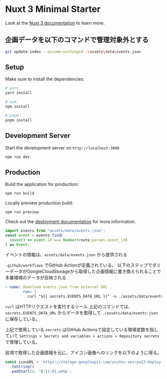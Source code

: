 # Nuxt 3 Minimal Starter

Look at the [Nuxt 3 documentation](https://nuxt.com/docs/getting-started/introduction) to learn more.

## 企画データを以下のコマンドで管理対象外とする

```bash
git update-index --assume-unchanged .\assets\data\events.json
```

## Setup

Make sure to install the dependencies:

```bash
# yarn
yarn install

# npm
npm install

# pnpm
pnpm install
```

## Development Server

Start the development server on `http://localhost:3000`

```bash
npm run dev
```

## Production

Build the application for production:

```bash
npm run build
```

Locally preview production build:

```bash
npm run preview
```

Check out the [deployment documentation](https://nuxt.com/docs/getting-started/deployment) for more information.



```ts
import events from "assets/data/events.json";
const event = events.find(
  (event) => event.id === Number(route.params.event_id)
) as Event;
```

イベントの情報は、`assets/data/events.json` から提供される

`.github/workflows` でGitHub Actionが定義されている。
以下のステップでダミーデータがGoogleCloudStorageから取得した企画情報に書き換えられることで本番環境のデータが反映される
```yaml
- name: Download events.json from external URL
        run: |
          curl "${{ secrets.EVENTS_DATA_URL }}" -o ./assets/data/events.json          
```
`curl` はHTTPリクエストを実行するツール
上記のコマンドでは、 `secrets.EVENTS_DATA_URL` からデータを取得して `./assets/data/events.json` に保存している。


上記で使用している `secrets` はGitHub Actionsで設定している環境変数を指していて `Settings > Secrets and variables > actions > Repository secrets` で管理している。


前項で取得した企画情報を元に、アイコン画像へのリンクを以下のように得る。
```js
const iconURL = `https://storage.googleapis.com/ynufes-seiryo23-deploy.appspot.com/icons/${event?.id
  .toString()
  .padStart(4, "0")}-01.webp`;
```  

